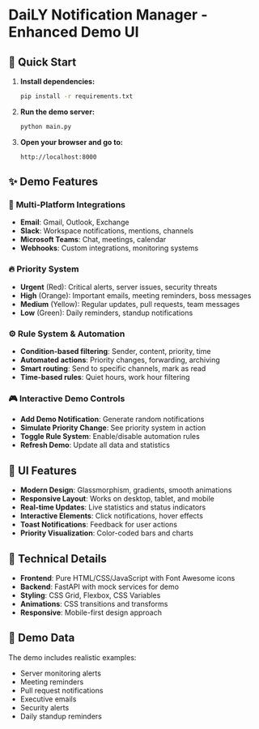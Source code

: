 # DaiLY Notification Manager - Enhanced Demo UI

## 🚀 Quick Start

1. **Install dependencies:**
   ```bash
   pip install -r requirements.txt
   ```

2. **Run the demo server:**
   ```bash
   python main.py
   ```

3. **Open your browser and go to:**
   ```
   http://localhost:8000
   ```

## ✨ Demo Features

### 🎯 **Multi-Platform Integrations**
- **Email**: Gmail, Outlook, Exchange
- **Slack**: Workspace notifications, mentions, channels
- **Microsoft Teams**: Chat, meetings, calendar
- **Webhooks**: Custom integrations, monitoring systems

### 🔥 **Priority System**
- **Urgent** (Red): Critical alerts, server issues, security threats
- **High** (Orange): Important emails, meeting reminders, boss messages
- **Medium** (Yellow): Regular updates, pull requests, team messages
- **Low** (Green): Daily reminders, standup notifications

### ⚙️ **Rule System & Automation**
- **Condition-based filtering**: Sender, content, priority, time
- **Automated actions**: Priority changes, forwarding, archiving
- **Smart routing**: Send to specific channels, mark as read
- **Time-based rules**: Quiet hours, work hour filtering

### 🎮 **Interactive Demo Controls**
- **Add Demo Notification**: Generate random notifications
- **Simulate Priority Change**: See priority system in action
- **Toggle Rule System**: Enable/disable automation rules
- **Refresh Demo**: Update all data and statistics

## 🎨 UI Features

- **Modern Design**: Glassmorphism, gradients, smooth animations
- **Responsive Layout**: Works on desktop, tablet, and mobile
- **Real-time Updates**: Live statistics and status indicators
- **Interactive Elements**: Click notifications, hover effects
- **Toast Notifications**: Feedback for user actions
- **Priority Visualization**: Color-coded bars and charts

## 🔧 Technical Details

- **Frontend**: Pure HTML/CSS/JavaScript with Font Awesome icons
- **Backend**: FastAPI with mock services for demo
- **Styling**: CSS Grid, Flexbox, CSS Variables
- **Animations**: CSS transitions and transforms
- **Responsive**: Mobile-first design approach

## 📱 Demo Data

The demo includes realistic examples:
- Server monitoring alerts
- Meeting reminders
- Pull request notifications
- Executive emails
- Security alerts
- Daily standup reminders

